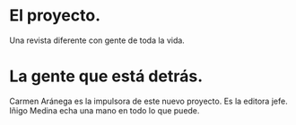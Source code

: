 # El proyecto.
Una revista diferente con gente de toda la vida.

# La gente que está detrás.
Carmen Aránega es la impulsora de este nuevo proyecto. Es la editora jefe. Iñigo Medina echa una mano en todo lo que puede.
